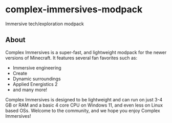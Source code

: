# complex-immersives-modpack
Immersive tech/exploration modpack

## About

Complex Immersives is a super-fast, and lightweight modpack for the newer versions of Minecraft. It features several fan favorites such as:

*   Immersive engineering
*   Create
*   Dynamic surroundings
*   Applied Energistics 2
*   and many more!

Complex Immersives is designed to be lightweight and can run on just 3-4 GB or RAM and a basic 4 core CPU on Windows 11, and even less on Linux based OSs. Welcome to the community, and we hope you enjoy Complex Immersives!
